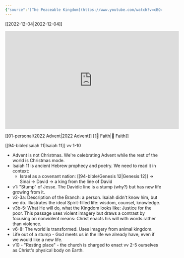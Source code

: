 ```yaml
---
{"source":"[The Peaceable Kingdom](https://www.youtube.com/watch?v=cBQxgi4ZGeM)","clipped":"2022-12-04","dg-publish":true,"grade":1,"permalink":"/96-articles/2022-12-04-the-peaceable-kingdom/","dgPassFrontmatter":true}
---
```



[[2022-12-04\|2022-12-04]]

<iframe width="560" height="315" src="https://www.youtube.com/embed/cBQxgi4ZGeM" title="YouTube video player" frameborder="0" allow="accelerometer; autoplay; clipboard-write; encrypted-media; gyroscope; picture-in-picture" allowfullscreen></iframe>

[[01-personal/2022 Advent\|2022 Advent]] [[📘 Faith\|📘 Faith]]

[[94-bible/Isaiah 11\|Isaiah 11]] vv 1-10

* Advent is not Christmas. We're celebrating Advent while the rest of the world is Christmas mode.
* Isaiah 11 is ancient Hebrew prophecy and poetry. We need to read it in context:
    * Israel as a covenant nation: [[94-bible/Genesis 12\|Genesis 12]] -> Sinai -> David -> a king from the line of David
* v1: "Stump" of Jesse. The Davidic line is a stump (why?) but has new life growing from it.
* v2-3a: Description of the Branch: a person. Isaiah didn't know him, but we do. Illustrates the ideal Spirit-filled life: wisdom, counsel, knowledge.
* v3b-5: What He will do, what the Kingdom looks like: Justice for the poor. This passage uses violent imagery but draws a contrast by focusing on nonviolent means: Christ enacts his will with words rather than violence.
* v6-8: The world is transformed. Uses imagery from animal kingdom.
* Life out of a stump - God meets us in the life we already have, even if we would like a new life.
* v10 - "Resting place" - the church is charged to enact vv 2-5 ourselves as Christ's physical body on Earth.